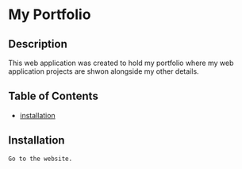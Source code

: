 
  # My Portfolio

  ## Description
  This web application was created to hold my portfolio where my web application projects are shwon alongside my other details.

  ## Table of Contents
  - [installation](#installation)


  ## Installation
  ```
  Go to the website.
  ```


